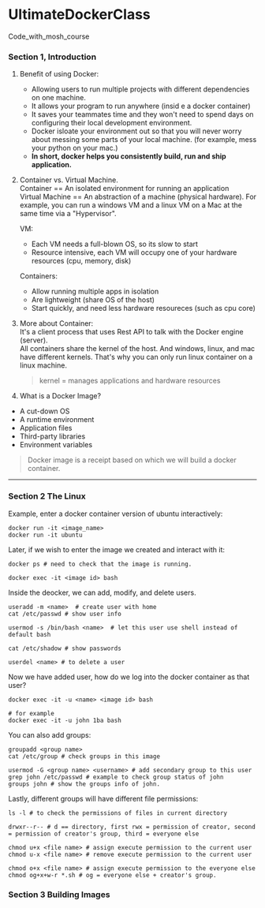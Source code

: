# UltimateDockerClass
Code_with_mosh_course


### Section 1, Introduction
1. Benefit of using Docker:  
    - Allowing users to run multiple projects with different dependencies on one machine.  
    - It allows your program to run anywhere (insid e a docker container)  
    - It saves your teammates time and they won't need to spend days on configuring their local development environment.
    - Docker isloate your environment out so that you will never worry about messing some parts of your local machine. (for example, mess your python on your mac.)
    - **In short, docker helps you consistently build, run and ship application.**

2. Container vs. Virtual Machine.  
Container == An isolated environment for running an application  
Virtual Machine == An abstraction of a machine (physical hardware). For example, you can run a windows VM and a linux VM on a Mac at the same time via a "Hypervisor".

    VM:
    - Each VM needs a full-blown OS, so its slow to start
    - Resource intensive, each VM will occupy one of your hardware resources (cpu, memory, disk)

    Containers:  
    - Allow running multiple apps in isolation
    - Are lightweight (share OS of the host)
    - Start quickly, and need less hardware resoureces (such as cpu core)


3. More about Container:  
It's a client process that uses Rest API to talk with the Docker engine (server).  
All containers share the kernel of the host. And windows, linux, and mac have different kernels. That's why you can only run linux container on a linux machine.  
    > kernel = manages applications and hardware resources


4. What is a Docker Image?  
- A cut-down OS
- A runtime environment
- Application files
- Third-party libraries
- Environment variables  
> Docker image is a receipt based on which we will build a docker container.

----  
### Section 2 The Linux
Example, enter a docker container version of ubuntu interactively:
```
docker run -it <image_name>
docker run -it ubuntu
```

Later, if we wish to enter the image we created and interact with it:
```
docker ps # need to check that the image is running.

docker exec -it <image id> bash
```

Inside the deocker, we can add, modify, and delete users.
```
useradd -m <name>  # create user with home
cat /etc/passwd # show user info

usermod -s /bin/bash <name>  # let this user use shell instead of default bash

cat /etc/shadow # show passwords

userdel <name> # to delete a user
```

Now we have added user, how do we log into the docker container as that user?
```
docker exec -it -u <name> <image id> bash

# for example
docker exec -it -u john 1ba bash
```

You can also add groups:
```
groupadd <group name> 
cat /etc/group # check groups in this image

usermod -G <group name> <username> # add secondary group to this user
grep john /etc/passwd # example to check group status of john
groups john # show the groups info of john.
```

Lastly, different groups will have different file permissions:
```
ls -l # to check the permissions of files in current directory

drwxr--r-- # d == directory, first rwx = permission of creator, second = permission of creator's group, third = everyone else

chmod u+x <file name> # assign execute permission to the current user
chmod u-x <file name> # remove execute permission to the current user

chmod o+x <file name> # assign execute permission to the everyone else
chmod og+x+w-r *.sh # og = everyone else + creator's group.
```
### Section 3 Building Images
